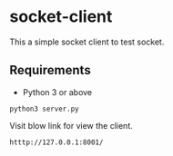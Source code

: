# socket-client
This a simple socket client to test socket.

## Requirements
* Python 3 or above

```
python3 server.py
```
Visit blow link for view the client. 
```
htttp://127.0.0.1:8001/
```
